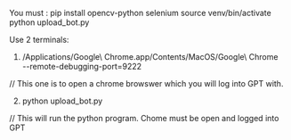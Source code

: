 You must : pip install opencv-python selenium
source venv/bin/activate
python upload_bot.py


Use 2 terminals:

1) /Applications/Google\ Chrome.app/Contents/MacOS/Google\ Chrome \
  --remote-debugging-port=9222

// This one is to open a chrome browswer which you will log into GPT with.

2) python upload_bot.py

// This will run the python program. Chome must be open and logged into GPT
